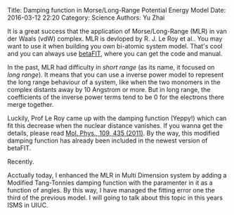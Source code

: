 Title: Damping function in Morse/Long-Range Potential Energy Model 
Date: 2016-03-12 22:20
Category: Science
Authors: Yu Zhai

<p>It is a great success that the application of Morse/Long-Range (MLR) in van der Waals (vdW) complex.  MLR is devloped by R. J. Le Roy et al..  You may want to use it when building you own bi-atomic system model.  That's cool and you can always use <a href="http://scienide2.uwaterloo.ca/~rleroy/betaFIT/">betaFIT</a>, where you can get the code and manual.</p>
<p>In the past, MLR had difficulty in <em>short range</em> (as its name, it focused on <em>long range</em>).  It means that you can use a inverse power model to represent the long range behaviour of a system, like when the two monomers in the complex distants away by 10 Angstrom or more.  But in long range, the coefficients of the inverse power terms tend to be 0 for the electrons there merge together.</p>
<p>Luckily, Prof Le Roy came up with the damping function (Yeppy!) which can fit this decrease when the nuclear distance vanishes.  If you wanna get the details, please read <a href="http://www.tandfonline.com/doi/abs/10.1080/00268976.2010.527304#.VuQoRSbAPtQ">Mol. Phys., 109, 435 (2011)</a>.  By the way, this modified damping function has already been included in the newest version of betaFIT.</p>
<p>Recently.</p>
<p>Acctually today, I enhanced the MLR in Multi Dimension system by adding a Modified Tang-Tonnies damping function with the paramenter in it as a function of angles.  By this way, I have managed the fitting error one the third of the previous model.  I will going to talk about this topic in this years ISMS in UIUC.</p>
  
